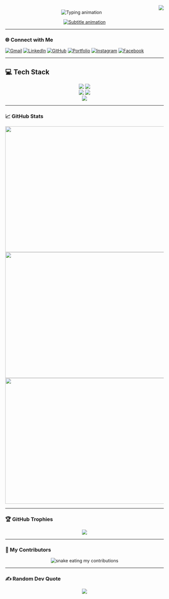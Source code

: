 <img align="right" src="https://visitor-badge.laobi.icu/badge?page_id=hamadhussain.hamadhussain" />

<p align="center">
  <img src="https://readme-typing-svg.demolab.com?font=Orbitron&weight=600&size=30&duration=4000&pause=1000&color=00F0FF&center=true&vCenter=true&width=800&lines=🖐️+Hi%2C+I'm+Hammad+Hussain;🚀+Full+Stack+Magician;🐞+Bug+Hunter;🔭+Observing+bugs+through+the+devscope;🪄+UI+enchantments+%26+backend+black+magic" alt="Typing animation">
</p>

<p align="center">
  <a href="https://git.io/typing-svg">
    <img src="https://readme-typing-svg.demolab.com?font=Fira+Code&weight=500&size=22&duration=3000&pause=500&color=FF00F7&background=000000&center=true&vCenter=true&width=600&lines=Crafting+robust+cloud-native+apps;Turning+coffee+into+deployments;Polishing+frontend+to+backend+flows" alt="Subtitle animation">
  </a>
</p>

---

### 🌐 Connect with Me

  [![Gmail](https://img.shields.io/badge/Gmail-D14836?style=for-the-badge&logo=gmail&logoColor=white)](mailto:hammad31012004@gmail.com)
  [![LinkedIn](https://img.shields.io/badge/LinkedIn-%230077B5?style=for-the-badge&logo=linkedin&logoColor=white)](https://linkedin.com/in/hammadhussaindeveloper)
  [![GitHub](https://img.shields.io/badge/GitHub-000000?style=for-the-badge&logo=github&logoColor=white)](https://github.com/hamadhussain)
  [![Portfolio](https://img.shields.io/badge/Portfolio-%23FF5722?style=for-the-badge&logo=vercel&logoColor=white)](https://portfolio-hammad-lilac.vercel.app)
  [![Instagram](https://img.shields.io/badge/Instagram-%23E4405F?style=for-the-badge&logo=instagram&logoColor=white)](https://www.instagram.com/hammad_hhn/)
  [![Facebook](https://img.shields.io/badge/Facebook-%230077B5?style=for-the-badge&logo=facebook&logoColor=white)](https://web.facebook.com/profile.php?id=100035646300861&_rdc=1&_rdr#)


---

## 💻 Tech Stack

<p align="center">
  <img src="https://skillicons.dev/icons?i=js,ts,java,python,bash" />
  <img src="https://skillicons.dev/icons?i=react,nextjs,vue,nuxt,tailwind,threejs" /><br/>
  <img src="https://skillicons.dev/icons?i=nodejs,express,spring,docker,kubernetes,aws,vercel" />
  <img src="https://skillicons.dev/icons?i=mysql,postgres,mongodb,firebase,prisma" /><br/>
  <img src="https://skillicons.dev/icons?i=git,github,figma,webflow,postman" />
</p>

---

### 📈 GitHub Stats

<div align="center">
  <img src="https://github-readme-stats.vercel.app/api?username=hamadhussain&show_icons=true&theme=radical&border_radius=10" width="800" height="400" />
  <br/>
  <img src="https://github-readme-streak-stats.herokuapp.com/?user=hamadhussain&theme=radical&border_radius=10" width="800" height="400" />
    <br/>
  <img src="https://github-readme-stats.vercel.app/api/top-langs/?username=hamadhussain&layout=compact&theme=radical" width="800" height="400"/>
</div>


---

### 🏆 GitHub Trophies

<p align="center">
  <img src="https://github-profile-trophy.vercel.app/?username=hamadhussain&theme=onedark&no-frame=false&no-bg=true&margin-w=10" />
</p>

---
### 🐍 My Contributors

<p align="center">
  <img src="https://github.com/hamadhussain/hamadhussain/blob/main/github-user-contribution.svg" alt="snake eating my contributions" />
</p>


---

### ✍️ Random Dev Quote

<p align="center">
  <img src="https://quotes-github-readme.vercel.app/api?type=horizontal&theme=tokyonight" />
</p>

